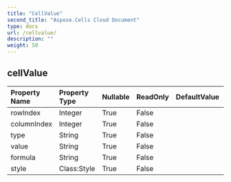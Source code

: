 ```yaml
---
title: "CellValue"
second_title: "Aspose.Cells Cloud Document"
type: docs
url: /cellvalue/
description: ""
weight: 50
---
```


## **cellValue**

 

| Property Name | Property Type | Nullable |  ReadOnly | DefaultValue | Description | 
| :- | :- | :- |:- |  :- | :- |
| rowIndex | Integer | True |  False |  |  |  
| columnIndex | Integer | True |  False |  |  |  
| type | String | True |  False |  |  |  
| value | String | True |  False |  |  |  
| formula | String | True |  False |  |  |  
| style | Class:Style | True |  False |  |  |  

